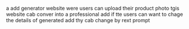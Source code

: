 a add generator website were users can upload their product photo tgis website cab conver into a professional add if tte users can  want to chage the details of generated add thy cab change by rext prompt 
